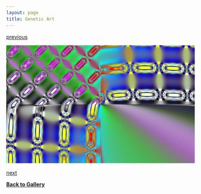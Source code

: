 ```yaml
---
layout: page
title: Genetic Art
---
```


[previous](page5-1011-full.html)

![](page5-1012-full.jpg)

[next](page5-1013-full.html)		

[**Back to Gallery**](../index.html)